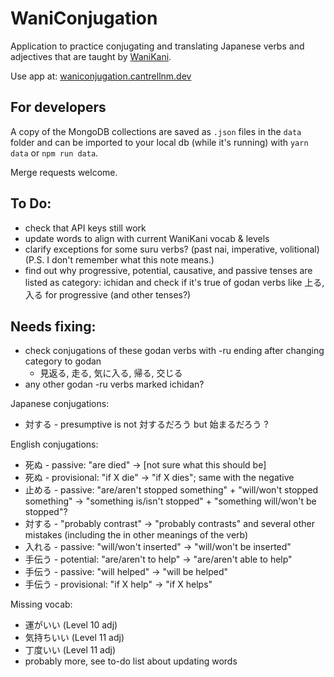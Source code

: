 # WaniConjugation

Application to practice conjugating and translating Japanese verbs and adjectives that are taught by [WaniKani](https://www.wanikani.com/).

Use app at: [waniconjugation.cantrellnm.dev](http://waniconjugation.cantrellnm.dev/)

## For developers

A copy of the MongoDB collections are saved as `.json` files in the `data` folder and can be imported to your local db (while it's running) with `yarn data` or `npm run data`.

Merge requests welcome.

## To Do:

- check that API keys still work
- update words to align with current WaniKani vocab & levels
- clarify exceptions for some suru verbs? (past nai, imperative, volitional) (P.S. I don't remember what this note means.)
- find out why progressive, potential, causative, and passive tenses are listed as category: ichidan and check if it's true of godan verbs like 上る, 入る for progressive (and other tenses?)

## Needs fixing:

- check conjugations of these godan verbs with -ru ending after changing category to godan
  - 見返る, 走る, 気に入る, 帰る, 交じる
- any other godan -ru verbs marked ichidan?

Japanese conjugations:

- 対する - presumptive is not 対するだろう but 始まるだろう ?

English conjugations:

- 死ぬ - passive: "are died" -> [not sure what this should be]
- 死ぬ - provisional: "if X die" -> "if X dies"; same with the negative
- 止める - passive: "are/aren't stopped something" + "will/won't stopped something" -> "something is/isn't stopped" + "something will/won't be stopped"?
- 対する - "probably contrast" -> "probably contrasts" and several other mistakes (including the in other meanings of the verb)
- 入れる - passive: "will/won't inserted" -> "will/won't be inserted"
- 手伝う - potential: "are/aren't to help" -> "are/aren't able to help"
- 手伝う - passive: "will helped" -> "will be helped"
- 手伝う - provisional: "if X help" -> "if X helps"

Missing vocab:

- 運がいい (Level 10 adj)
- 気持ちいい (Level 11 adj)
- 丁度いい (Level 11 adj)
- probably more, see to-do list about updating words
